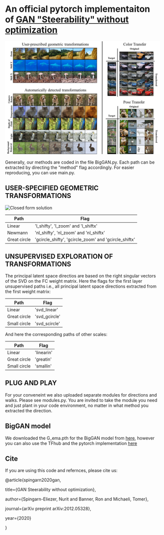 
# An official pytorch implementaiton of [GAN "Steerability" without optimization](https://arxiv.org/pdf/2012.05328.pdf) 


![logo](teaser.jpg)


Generally, our methods are coded in the file BigGAN.py. Each path can be extracted by directing the "method" flag accordingly.
For easier reproducing, you can use main.py.

## USER-SPECIFIED GEOMETRIC TRANSFORMATIONS

![Closed form solution ](https://github.com/nsping13/GAN-Steerability-without-optimization/blob/main/User%20Specified.jpg)

Path | Flag
------------ | -------------
Linear  | 'l_shifty', 'l_zoom' and 'l_shiftx'
Newmann  |  'nl_shifty', 'nl_zoom' and 'nl_shiftx'
Great circle | 'gcircle_shifty', 'gcircle_zoom' and 'gcircle_shiftx'


## UNSUPERVISED EXPLORATION OF TRANSFORMATIONS
The principal latent space directios are based on the right singular vectors of the SVD on the FC weight matrix.  Here the flags for the first layer unsupervised paths i.e., all principal latent space directions extracted from the first weight matrix:

Path | Flag
------------ | -------------
Linear  | 'svd_linear'
Great circle | 'svd_gcircle'
Small circle | 'svd_scircle'

And here the corresponding paths of other scales:

Path | Flag
------------ | -------------
Linear  | 'linearin'
Great circle | 'greatin'
Small circle | 'smallin'

## PLUG AND PLAY  

For your conveneint we also uploaded separate modules for directions and walks. Please see modules.py. You are invited to take the module you need and just plant in your code environment, no matter in what method you extracted the direction. 


## BigGAN model 
We downloaded the G_ema.pth for the BigGAN model from [here](https://drive.google.com/drive/u/0/folders/1ak7yc1xcDK6lmPH7-DvJ4-rHYmAeqhSw?ths=true), however you can also use the TFhub and the pytorch implementation [here]( https://github.com/ajbrock/BigGAN-PyTorch) 

## Cite
If you are using this code and refernces, please cite us:

@article{spingarn2020gan,

title={GAN Steerability without optimization},

author={Spingarn-Eliezer, Nurit and Banner, Ron and Michaeli, Tomer},

journal={arXiv preprint arXiv:2012.05328},

year={2020}

}

